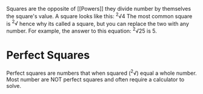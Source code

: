 Squares are the opposite of [[Powers]] they divide number by themselves the square's value. A square looks like this: $^2√4$ The most common square is $^2√$ hence why its called a square, but you can replace the two with any number. For example, the answer to this equation: $^2√25$ is $5$.

# Perfect Squares
Perfect squares are numbers that when squared ($^2√$) equal a whole number. Most number are NOT perfect squares and often require a calculator to solve.

